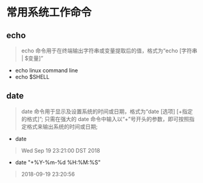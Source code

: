 # 常用系统工作命令

## echo

> echo 命令用于在终端输出字符串或变量提取后的值，格式为“echo [字符串 | $变量]”

- echo linux command line
- echo $SHELL

## date

> date 命令用于显示及设置系统的时间或日期，格式为“date [选项] [+指定的格式]”;
> 只需在强大的 date 命令中输入以“+”号开头的参数，即可按照指定格式来输出系统的时间或日期;

- date
> Wed Sep 19 23:21:00 DST 2018
- date "+%Y-%m-%d %H:%M:%S"
> 2018-09-19 23:20:56

